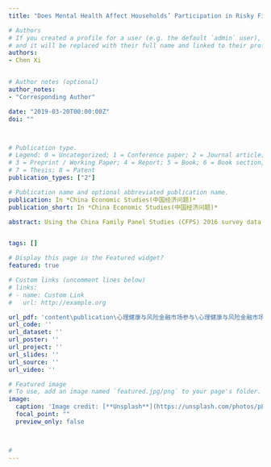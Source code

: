```yaml
---
title: "Does Mental Health Affect Households’ Participation in Risky Financial Market? Evidence from China Family Panel Studies (CFPS)"

# Authors
# If you created a profile for a user (e.g. the default `admin` user), write the username (folder name) here 
# and it will be replaced with their full name and linked to their profile.
authors:
- Chen Xi


# Author notes (optional)
author_notes:
- "Corresponding Author"

date: "2019-03-20T00:00:00Z"
doi: ""



# Publication type.
# Legend: 0 = Uncategorized; 1 = Conference paper; 2 = Journal article;
# 3 = Preprint / Working Paper; 4 = Report; 5 = Book; 6 = Book section;
# 7 = Thesis; 8 = Patent
publication_types: ["2"]

# Publication name and optional abbreviated publication name.
publication: In *China Economic Studies(中国经济问题)*
publication_short: In *China Economic Studies(中国经济问题)*

abstract: Using the China Family Panel Studies (CFPS) 2016 survey data this paper investigates the impact of mental health status on households' risky financial market participation． The research results show that mental health plays a significant role in promoting household involvement in risky financial market and depth of participation changes of risk attitude is an im- portant channel for these results． Moreover，the impact of mental health on households' risky financial market participation in- cludes gender－marital status differences life cycle differences and urban－rural dual differences． This paper has a theoretical significance for solving the‘limited participation puzzle’ from the perspective of mental health，and also provides implication for the formulation of related policies that emphasize residents' mental health，further promote the healthy development of China's financial market．


tags: []

# Display this page in the Featured widget?
featured: true

# Custom links (uncomment lines below)
# links:
# - name: Custom Link
#   url: http://example.org

url_pdf: 'content\publication\心理健康与风险金融市场参与\心理健康与风险金融市场参与.pdf'
url_code: ''
url_dataset: ''
url_poster: ''
url_project: ''
url_slides: ''
url_source: ''
url_video: ''

# Featured image
# To use, add an image named `featured.jpg/png` to your page's folder. 
image:
  caption: 'Image credit: [**Unsplash**](https://unsplash.com/photos/pLCdAaMFLTE)'
  focal_point: ""
  preview_only: false



#
---
```


